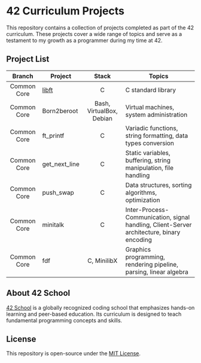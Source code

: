 # 42 Curriculum Projects

This repository contains a collection of projects completed as part of the 42 curriculum. These projects cover a wide range of topics and serve as a testament to my growth as a programmer during my time at 42.

## Project List

Branch | Project | Stack | Topics
:---: | --- | :---: | ---
Common Core | [libft](0-libft/README.md) | C | C standard library
Common Core |Born2beroot | Bash, VirtualBox, Debian | Virtual machines, system administration
Common Core |ft_printf | C | Variadic functions, string formatting, data types conversion
Common Core |get_next_line | C | Static variables, buffering, string manipulation, file handling
Common Core |push_swap | C | Data structures, sorting algorithms, optimization
Common Core |minitalk | C | Inter-Process-Communication, signal handling, Client-Server architecture, binary encoding
Common Core | fdf | C, MinilibX | Graphics programming, rendering pipeline, parsing, linear algebra

## About 42 School

[42 School](https://www.42.fr/) is a globally recognized coding school that emphasizes hands-on learning and peer-based education. Its curriculum is designed to teach fundamental programming concepts and skills.

## License

This repository is open-source under the [MIT License](LICENSE).